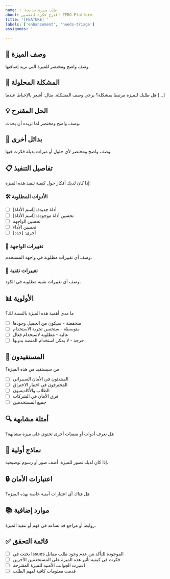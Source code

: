 ```yaml
---
name: ✨ طلب ميزة جديدة
about: اقترح فكرة لتحسين ZERO Platform
title: '[FEATURE] '
labels: ['enhancement', 'needs-triage']
assignees: ''

---
```


## 🎯 وصف الميزة
وصف واضح ومختصر للميزة التي تريد إضافتها.

## 🤔 المشكلة المحلولة
هل طلبك للميزة مرتبط بمشكلة؟ يرجى وصف المشكلة.
مثال: أشعر بالإحباط عندما [...]

## 💡 الحل المقترح
وصف واضح ومختصر لما تريده أن يحدث.

## 🔄 بدائل أخرى
وصف واضح ومختصر لأي حلول أو ميزات بديلة فكرت فيها.

## 📋 تفاصيل التنفيذ
إذا كان لديك أفكار حول كيفية تنفيذ هذه الميزة:

### 🛠️ الأدوات المطلوبة
- [ ] أداة جديدة: [اسم الأداة]
- [ ] تحسين أداة موجودة: [اسم الأداة]
- [ ] تحسين الواجهة
- [ ] تحسين الأداء
- [ ] أخرى: [حدد]

### 🎨 تغييرات الواجهة
وصف أي تغييرات مطلوبة في واجهة المستخدم.

### 🔧 تغييرات تقنية
وصف أي تغييرات تقنية مطلوبة في الكود.

## 📊 الأولوية
ما مدى أهمية هذه الميزة بالنسبة لك؟
- [ ] منخفضة - سيكون من الجميل وجودها
- [ ] متوسطة - ستحسن تجربة الاستخدام
- [ ] عالية - مطلوبة لاستخدام فعال
- [ ] حرجة - لا يمكن استخدام المنصة بدونها

## 👥 المستفيدون
من سيستفيد من هذه الميزة؟
- [ ] المبتدئون في الأمان السيبراني
- [ ] المحترفون في اختبار الاختراق
- [ ] الطلاب والأكاديميون
- [ ] فرق الأمان في الشركات
- [ ] جميع المستخدمين

## 🔍 أمثلة مشابهة
هل تعرف أدوات أو منصات أخرى تحتوي على ميزة مشابهة؟

## 📸 نماذج أولية
إذا كان لديك تصور للميزة، أضف صور أو رسوم توضيحية.

## 🔒 اعتبارات الأمان
هل هناك أي اعتبارات أمنية خاصة بهذه الميزة؟

## 📚 موارد إضافية
روابط أو مراجع قد تساعد في فهم أو تنفيذ الميزة.

## ✅ قائمة التحقق
- [ ] بحثت في Issues الموجودة للتأكد من عدم وجود طلب مماثل
- [ ] فكرت في كيفية تأثير هذه الميزة على المستخدمين الآخرين
- [ ] اعتبرت الجوانب الأمنية للميزة المقترحة
- [ ] قدمت معلومات كافية لفهم الطلب